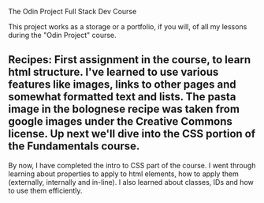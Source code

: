The Odin Project Full Stack Dev Course

This project works as a storage or a portfolio, if you will, of all my lessons during the "Odin Project" course.

Recipes: First assignment in the course, to learn html structure. I've learned to use various features like images, links to other pages and somewhat formatted text and lists.
         The pasta image in the bolognese recipe was taken from google images under the Creative Commons license.
         Up next we'll dive into the CSS portion of the Fundamentals course.
------------------------------------------------------------------------------------------------------------------------------------------------------------------------------------------------------------------------------------------------------------------------
By now, I have completed the intro to CSS part of the course. 
I went through learning about properties to apply to html elements, how to apply them (externally, internally and in-line). 
I also learned about classes, IDs and how to use them efficiently.
